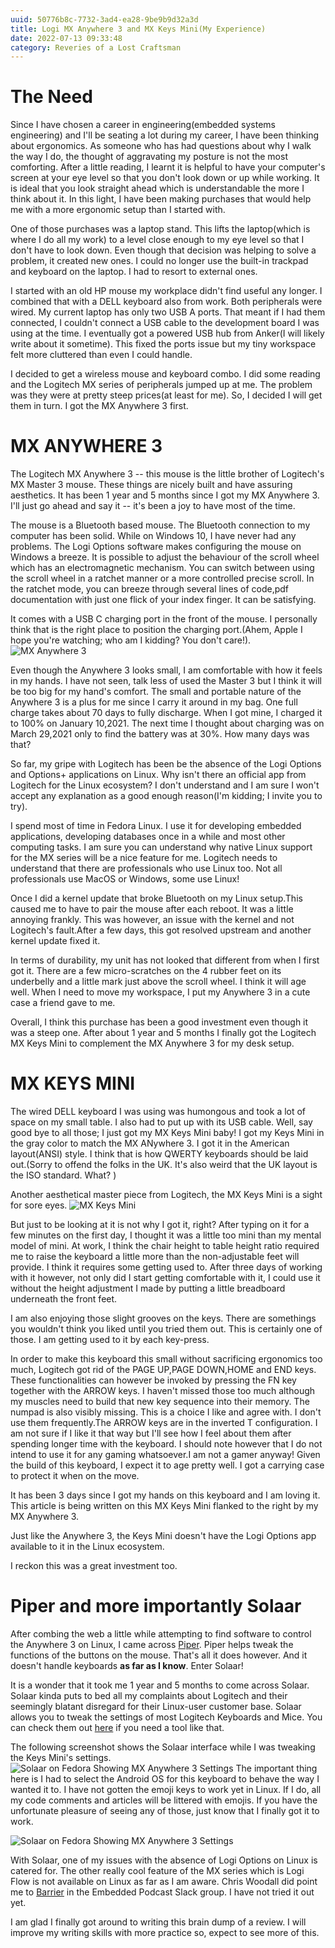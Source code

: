 ```yaml
---
uuid: 50776b8c-7732-3ad4-ea28-9be9b9d32a3d
title: Logi MX Anywhere 3 and MX Keys Mini(My Experience)
date: 2022-07-13 09:33:48
category: Reveries of a Lost Craftsman
---
```


# The Need
Since I have chosen a career in engineering(embedded systems engineering) and I'll be seating a lot during my career, I have been thinking about ergonomics. As someone who has had questions about why I walk the way I do, the thought of aggravating my posture is not the most comforting. After a little reading, I learnt it is helpful to have your computer's screen at your eye level so that you don't look down or up while working. It is ideal that you look straight ahead which is understandable the more I think about it. In this light, I have been making purchases that would help me with a more ergonomic setup than I started with.

One of those purchases was a laptop stand. This lifts the laptop(which is where I do all my work) to a level close enough to my eye level so that I don't have to look down. Even though that decision was helping to solve a problem, it created new ones. I could no longer use the built-in trackpad and keyboard on the laptop. I had to resort to external ones.

I started with an old HP mouse my workplace didn't find useful any longer. I combined that with a DELL keyboard also from work. Both peripherals were wired. My current laptop has only two USB A ports. That meant if I had them connected, I couldn't connect a USB cable to the development board I was using at the time. I eventually got a powered USB hub from Anker(I will likely write about it sometime). This fixed the ports issue but my tiny workspace felt more cluttered than even I could handle. 

I decided to get a wireless mouse and keyboard combo. I did some reading and the Logitech MX series of peripherals jumped up at me. The problem was they were at pretty steep prices(at least for me). So, I decided I will get them in turn. I got the MX Anywhere 3 first.


# MX ANYWHERE 3
The Logitech MX Anywhere 3 -- this mouse is the little brother of Logitech's MX Master 3 mouse. These things are nicely built and have assuring aesthetics. It has been 1 year and 5 months since I got my MX Anywhere 3. I'll just go ahead and say it -- it's been a joy to have most of the time.

The mouse is a Bluetooth based mouse. The Bluetooth connection to my computer has been solid. While on Windows 10, I have never had any problems. The Logi Options software makes configuring the mouse on Windows a breeze.
It is possible to adjust the behaviour of the scroll wheel which has an electromagnetic mechanism. You can switch between using the scroll wheel in a ratchet manner or a more controlled precise scroll. In the ratchet mode, you can breeze through several lines of code,pdf documentation with just one flick of your index finger. It can be satisfying.

It comes with a USB C charging port in the front of the mouse. I personally think that is the right place to position the charging port.(Ahem, Apple I hope you're watching; who am I kidding? You don't care!).
![MX Anywhere 3](mouse.jpg)

Even though the Anywhere 3 looks small, I am comfortable with how it feels in my hands. I have not seen, talk less of used the Master 3 but I think it will be too big for my hand's comfort. The small and portable nature of the Anywhere 3 is a plus for me since I carry it around in my bag.
One full charge takes about 70 days to fully discharge. When I got mine, I charged it to 100% on January 10,2021. The next time I thought about charging was on March 29,2021 only to find the battery was at 30%. How many days was that?

So far, my gripe with Logitech has been be the absence of the Logi Options and Options+ applications on Linux. Why isn't there an official app from Logitech for the Linux ecosystem? I don't understand and I am sure I won't accept any explanation as a good enough reason(I'm kidding; I invite you to try).

I spend most of time in Fedora Linux. I use it for developing embedded applications, developing databases once in a while and most other computing tasks. I am sure you can understand why native Linux support for the MX series will be a nice feature for me.
Logitech needs to understand that there are professionals who use Linux too. Not all professionals use MacOS or Windows, some use Linux!

Once I did a kernel update that broke Bluetooth on my Linux setup.This caused me to have to pair the mouse after each reboot. It was a little annoying frankly. This was however, an issue with the kernel and not Logitech's fault.After a few days, this got resolved upstream and another kernel update fixed it.


In terms of durability, my unit has not looked that different from when I first got it. There are a few micro-scratches on the 4 rubber feet on its underbelly  and a little mark just above the scroll wheel. I think it will age well. When I need to move my workspace, I put my Anywhere 3 in a cute case a friend gave to me.

Overall, I think this purchase has been a good investment even though it was a steep one.
After about 1 year and 5 months I finally got the Logitech MX Keys Mini to complement the MX Anywhere 3 for my desk setup.

# MX KEYS MINI
The wired DELL keyboard I was using was humongous and took a lot of space on my small table. I also had to put up with its USB cable. Well, say good bye to all those; I just got my MX Keys Mini baby!
I got my Keys Mini in the gray color to match the MX ANywhere 3. I got it in the American layout(ANSI) style. I think that is how QWERTY keyboards should be laid out.(Sorry to offend the folks in the UK. It's also weird that the UK layout is the ISO standard. What? )

Another aesthetical master piece from Logitech, the MX Keys Mini is a sight for sore eyes.
![MX Keys Mini](keyboard.jpg)

But just to be looking at it is not why I got it, right?
After typing on it for a few minutes on the first day, I thought it was a little too mini than my mental model of mini. At work, I think the chair height to table height ratio required me to raise the keyboard a little more than the non-adjustable feet will provide. I think it requires some getting used to.
After three days of working with it however, not only did I start getting comfortable with it, I could use it without the height adjustment I made by putting a little breadboard underneath the front feet.

I am also enjoying those slight grooves on the keys. There are somethings you wouldn't think you liked until you tried them out. This is certainly one of those. I am getting used to it by each key-press.

In order to make this keyboard this small without sacrificing ergonomics too much, Logitech got rid of the PAGE UP,PAGE DOWN,HOME and END keys. These functionalities can however be invoked by pressing the FN key together with the ARROW keys. I haven't missed those too much although my muscles need to build that new key sequence into their memory.
The numpad is also visibly missing. This is a choice I like and agree with. I don't use them frequently.The ARROW keys are in the inverted T configuration. I am not sure if I like it that way but I'll see how I feel about them after spending longer time with the keyboard. I should note however that I do not intend to use it for any gaming whatsoever.I am not a gamer anyway!
Given the build of this keyboard, I expect it to age pretty well. I got a carrying case to protect it when on the move.

It has been 3 days since I got my hands on this keyboard and I am loving it. This article is being written on this MX Keys Mini flanked to the right by my MX Anywhere 3.

Just like the Anywhere 3, the Keys Mini doesn't have the Logi Options app available to it in the Linux ecosystem.

I reckon this was a great investment too.

# Piper and more importantly Solaar
After combing the web a little while attempting to find software to control the Anywhere 3 on Linux, I came across [Piper](https://github.com/libratbag/piper). Piper helps tweak the functions of the buttons on the mouse. That's all it does however. And it doesn't handle keyboards **as far as I know**. Enter Solaar!

It is a wonder that it took me 1 year and 5 months to come across Solaar.
Solaar kinda puts to bed all my complaints about Logitech and their seemingly blatant disregard for their Linux-user customer base.
Solaar allows you to tweak the settings of most Logitech Keyboards and Mice. You can check them out [here](https://pwr-solaar.github.io/Solaar/) if you need  a tool like that. 

The following screenshot shows the Solaar interface while I was tweaking the Keys Mini's settings.
![Solaar on Fedora Showing MX Anywhere 3 Settings](mx_anywhere3.png)
The important thing here is I had to select the Android OS for this keyboard to behave the way I wanted it to. 
I have not gotten the emoji keys to work yet in Linux. If I do, all my code comments and articles will be littered with emojis. If you have the unfortunate pleasure of seeing any of those, just know that I finally got it to work.

![Solaar on Fedora Showing MX Anywhere 3 Settings](mx_keys_mini.png)

With Solaar, one of my issues with the absence of Logi Options on Linux is catered for.
The  other really cool feature of the MX series which is Logi Flow is not available on Linux as far as I am aware.
Chris Woodall did point me to [Barrier](https://github.com/debauchee/barrier) in the Embedded Podcast Slack group. I have not tried it out yet.

I am glad I finally got around to writing this brain dump of a review.
I will improve my writing skills with more practice so, expect to see more of this.
